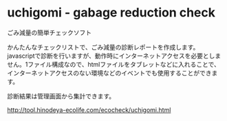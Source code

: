 # uchigomi - gabage reduction check
ごみ減量の簡単チェックソフト

かんたんなチェックリストで、ごみ減量の診断レポートを作成します。  
javascriptで診断を行いますが、動作時にインターネットアクセスを必要としません。1ファイル構成なので、htmlファイルをタブレットなどに入れることで、インターネットアクセスのない環境などのイベントでも使用することができます。

診断結果は管理画面から集計できます。

http://tool.hinodeya-ecolife.com/ecocheck/uchigomi.html
